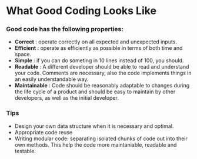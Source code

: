 # What Good Coding Looks Like

### Good code has the following properties:
- **Correct** : operate correctly on all expected and unexpected inputs.
- **Efficient** : operate as efficiently as possible in terms of both time and space.
- **Simple** : if you can do someting in 10 lines instead of 100, you should.
- **Readable** : A different developer should be able to read and understand your code. Comments are necessary, also the code implements things in an easily understandable way. 
- **Maintainable** : Code should be reasonably adaptable to changes during the life cycle of a product and should be easy to maintain by other developers, as well as the initial developer.

### Tips
- Design your own data structure when it is necessary and optimal.
- Appropriate code reuse
- Writing modular code: separating isolated chunks of code out into their own methods. This help the code more maintaniable, readable and testable. 